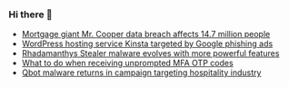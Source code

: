### Hi there 👋

<!--START_SECTION:feed-->
* [Mortgage giant Mr. Cooper data breach affects 14.7 million people](https://www.bleepingcomputer.com/news/security/mortgage-giant-mr-cooper-data-breach-affects-147-million-people/)
* [WordPress hosting service Kinsta targeted by Google phishing ads](https://www.bleepingcomputer.com/news/security/wordpress-hosting-service-kinsta-targeted-by-google-phishing-ads/)
* [Rhadamanthys Stealer malware evolves with more powerful features](https://www.bleepingcomputer.com/news/security/rhadamanthys-stealer-malware-evolves-with-more-powerful-features/)
* [What to do when receiving unprompted MFA OTP codes](https://www.bleepingcomputer.com/news/security/what-to-do-when-receiving-unprompted-mfa-otp-codes/)
* [Qbot malware returns in campaign targeting hospitality industry](https://www.bleepingcomputer.com/news/security/qbot-malware-returns-in-campaign-targeting-hospitality-industry/)
<!--END_SECTION:feed-->

<!--
**frankenk/frankenk** is a ✨ _special_ ✨ repository because its `README.md` (this file) appears on your GitHub profile.

Here are some ideas to get you started:

- 🔭 I’m currently working on ...
- 🌱 I’m currently learning ...
- 👯 I’m looking to collaborate on ...
- 🤔 I’m looking for help with ...
- 💬 Ask me about ...
- 📫 How to reach me: ...
- 😄 Pronouns: ...
- ⚡ Fun fact: ...
-->



